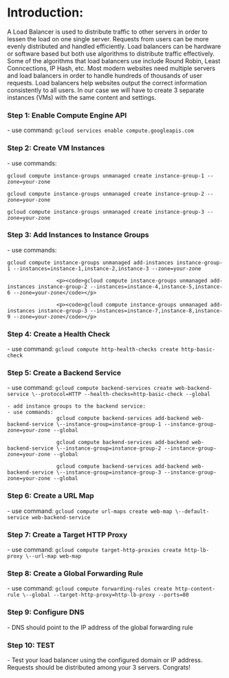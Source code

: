 <h1>Introduction:</h1>

A Load Balancer is used to distribute traffic to other servers in order to lessen the load on one single server. Requests from users can be more evenly distributed and handled efficiently. Load balancers can be hardware or software based but both use algorithms to distribute traffic effectively. Some of the algorithms that load balancers use include Round Robin, Least Conncections, IP Hash, etc. Most modern websites need multiple servers and load balancers in order to handle hundreds of thousands of user requests. Load balancers help websites output the correct information consistently to all users. In our case we will have to create 3 separate instances (VMs) with the same content and settings. 

<h3>Step 1: Enable Compute Engine API</h3>
	- use command:			<code>gcloud services enable compute.googleapis.com</code>

<h3>Step 2: Create VM Instances</h3>
	- use commands: 
					<p><code>gcloud compute instance-groups unmanaged create instance-group-1 --zone=your-zone</code></p>
					<p><code>gcloud compute instance-groups unmanaged create instance-group-2 --zone=your-zone</code></p>
					<p><code>gcloud compute instance-groups unmanaged create instance-group-3 --zone=your-zone</code></p>

<h3>Step 3: Add Instances to Instance Groups</h3>
	- use commands:
					<p><code>gcloud compute instance-groups unmanaged add-instances instance-group-1 --instances=instance-1,instance-2,instance-3 --zone=your-zone</code></p>
	
					<p><code>gcloud compute instance-groups unmanaged add-instances instance-group-2 --instances=instance-4,instance-5,instance-6 --zone=your-zone</code></p>

					<p><code>gcloud compute instance-groups unmanaged add-instances instance-group-3 --instances=instance-7,instance-8,instance-9 --zone=your-zone</code></p>

<h3>Step 4: Create a Health Check</h3>
	- use command: <code>gcloud compute http-health-checks create http-basic-check</code>

<h3>Step 5: Create a Backend Service</h3>
	- use command: 
					<code>gcloud compute backend-services create web-backend-service \--protocol=HTTP --health-checks=http-basic-check --global</code>

	- add instance groups to the backend service:
	- use commands: 
					gcloud compute backend-services add-backend web-backend-service \--instance-group=instance-group-1 --instance-group-zone=your-zone --global

					gcloud compute backend-services add-backend web-backend-service \--instance-group=instance-group-2 --instance-group-zone=your-zone --global

					gcloud compute backend-services add-backend web-backend-service \--instance-group=instance-group-3 --instance-group-zone=your-zone --global

<h3>Step 6: Create a URL Map</h3>
	- use command: 
					<code>gcloud compute url-maps create web-map \--default-service web-backend-service</code>

<h3>Step 7: Create a Target HTTP Proxy</h3>
	- use command: 
					<code>gcloud compute target-http-proxies create http-lb-proxy \--url-map web-map</code>

<h3>Step 8: Create a Global Forwarding Rule</h3>
	- use command: 
					<code>gcloud compute forwarding-rules create http-content-rule \--global --target-http-proxy=http-lb-proxy --ports=80</code>

<h3>Step 9: Configure DNS</h3>
	- DNS should point to the IP address of the global forwarding rule 
	
<h3>Step 10: TEST</h3>
	- Test your load balancer using the configured domain or IP address. Requests should be distributed among your 3 servers. Congrats!
